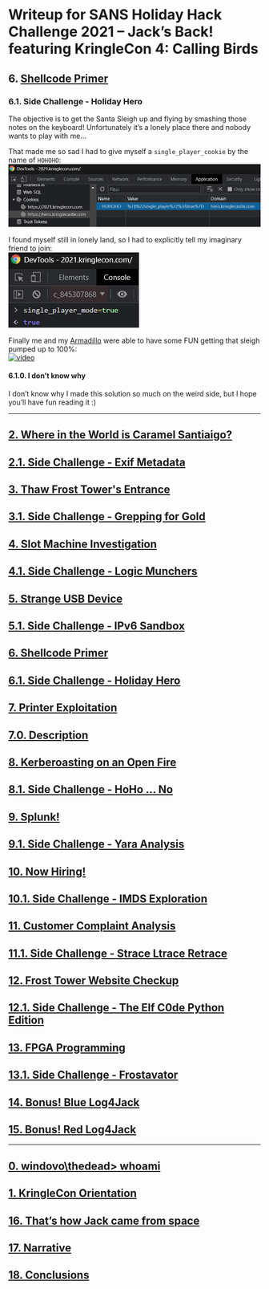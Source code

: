 # Writeup for SANS Holiday Hack Challenge 2021 – Jack’s Back! featuring KringleCon 4: Calling Birds
## 6. [Shellcode Primer](/06.%20Shellcode%20Primer/README.md)

### 6.1. Side Challenge - Holiday Hero
The objective is to get the Santa Sleigh up and flying by smashing those notes on the keyboard!
Unfortunately it’s a lonely place there and nobody wants to play with me…

That made me so sad I had to give myself a `single_player_cookie` by the name of `HOHOHO`:  
![hohoho](imgs/HOHOHO_cookie.PNG)

I found myself still in lonely land, so I had to explicitly tell my imaginary friend to join:  
![single_player](imgs/single_player.PNG)

Finally me and my [Armadillo](https://it.wikipedia.org/wiki/Armadillo_(Zerocalcare)) were able to have some FUN getting that sleigh pumped up to 100%:  
[![video](imgs/video-360p.gif)](imgs/video_360p.mp4)

#### 6.1.0. I don’t know why
I don’t know why I made this solution so much on the weird side, but I hope you’ll have fun reading it :)

---
## [2. Where in the World is Caramel Santiaigo?](README.md)
## [2.1. Side Challenge - Exif Metadata](README.md)
## [3. Thaw Frost Tower's Entrance](README.md)
## [3.1. Side Challenge - Grepping for Gold](README.md)
## [4. Slot Machine Investigation](README.md)
## [4.1. Side Challenge - Logic Munchers](README.md)
## [5. Strange USB Device](README.md)
## [5.1. Side Challenge - IPv6 Sandbox](README.md)
## [6. Shellcode Primer](README.md)
## [6.1. Side Challenge - Holiday Hero](README.md)
## [7. Printer Exploitation](README.md)
## [7.0. Description](README.md)
## [8. Kerberoasting on an Open Fire](README.md)
## [8.1. Side Challenge - HoHo … No](README.md)
## [9. Splunk!](README.md)
## [9.1. Side Challenge - Yara Analysis](README.md)
## [10. Now Hiring!](README.md)
## [10.1. Side Challenge - IMDS Exploration](README.md)
## [11. Customer Complaint Analysis](README.md)
## [11.1. Side Challenge - Strace Ltrace Retrace](README.md)
## [12. Frost Tower Website Checkup](README.md)
## [12.1. Side Challenge - The Elf C0de Python Edition](README.md)
## [13. FPGA Programming](README.md)
## [13.1. Side Challenge - Frostavator](README.md)
## [14. Bonus! Blue Log4Jack](README.md)
## [15. Bonus! Red Log4Jack](README.md)
---
## [0. windovo\\thedead> whoami](../README.md)
## [1. KringleCon Orientation](01.%20KringleCon%20Orientation/README.md)
## [16. That’s how Jack came from space](../README.md#16-thats-how-jack-came-from-space)
## [17. Narrative](../README.md#17-narrative)
## [18. Conclusions](../README.md#18-conclusions)